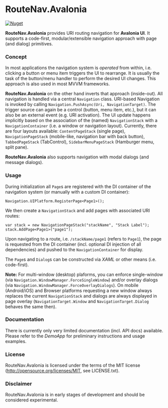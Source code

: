 RouteNav.Avalonia
==========
[![Nuget](https://img.shields.io/nuget/v/RouteNav.Avalonia?style=flat-square&logo=nuget&color=blue)](https://www.nuget.org/packages/RouteNav.Avalonia)

**RouteNav.Avalonia** provides URI routing navigation for **Avalonia UI**. It supports a code-first, modular/extensible navigation approach with page (and dialog) primitives.

### Concept
In most applications the navigation system is *operated* from within, i.e. clicking a button or menu item triggers the UI to rearrange. It is usually the task of the button/menu handler to perform the desired UI changes. This approach is also used in most MVVM frameworks.

**RouteNav.Avalonia** on the other hand inverts that approach (inside-out). All navigation is handled via a central `Navigation` class. URI-based Navigation is invoked by calling `Navigation.PushAsync(Uri, NavigationTarget)`. The trigger source can again be a control (button, menu item, etc.), but it can also be an external event (e.g. URI activation).
The UI update happens implicitly based on the association of the (named) `NavigationStack` with a `NavigationContainer` (i.e. a window or navigation layout). Currently, there are four layouts available: `ContentPageStack` (single page), `NavigationPageStack` (mobile-like, navigation bar with back button), `TabbedPageStack` (TabControl), `SidebarMenuPageStack` (Hamburger menu, split pane).

**RouteNav.Avalonia** also supports navigation with modal dialogs (and message dialogs).

### Usage
During initialization all `Page`s are registered with the DI container of the navigation system (or manually with a custom DI container):
```CSharp
Navigation.UIPlatform.RegisterPage<Page1>();
```

We then create a `NavigationStack` and add pages with associated URI routes:

```CSharp
var stack = new NavigationPageStack("stackName", "Stack Label");
stack.AddPage<Page1>("page1");
```

Upon navigating to a route, i.e. `/stackName/page1` (refers to `Page1`), the page is requested from the DI container (incl. optional DI injection of all dependencies) and pushed to the `NavigationContainer` for display.

The `Page`s and `Dialog`s can be constructed via *XAML* or other means (i.e. code-first).

**Note:** For multi-window (desktop) plaforms, you can enforce single-window (via `Navigation.WindowManager.ForceSingleWindow`) and/or overlay dialogs (via `Navigation.WindowManager.ForceOverlayDialogs`). On mobile (Android/iOS) and Browser platforms requesting a new window always replaces the current `NavigationStack` and dialogs are always displayed in page overlay (`NavigationTarget.Window` and `NavigationTarget.Dialog` behaves the same then).

### Documentation
There is currently only very limited documentation (incl. API docs) available. Please refer to the *DemoApp* for preliminary instructions and usage examples.

### License
RouteNav.Avalonia is licensed under the terms of the MIT license (<http://opensource.org/licenses/MIT>, see LICENSE.txt).

### Disclaimer
RouteNav.Avalonia is in early stages of development and should be considered experimental.
